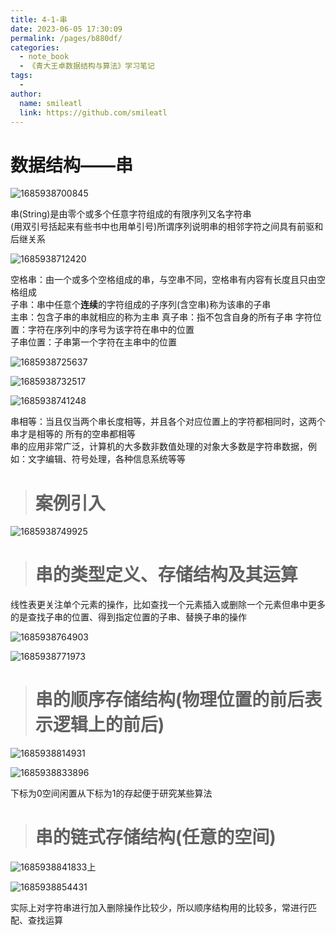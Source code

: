 ```yaml
---
title: 4-1-串
date: 2023-06-05 17:30:09
permalink: /pages/b880df/
categories:
  - note_book
  - 《青大王卓数据结构与算法》学习笔记
tags:
  - 
author: 
  name: smileatl
  link: https://github.com/smileatl
---
```

数据结构——串
=======

![1685938700845](/assets/1685938700845.png)

串(String)是由零个或多个任意字符组成的有限序列又名字符串  
(用双引号括起来有些书中也用单引号)所谓序列说明串的相邻字符之间具有前驱和后继关系  

![1685938712420](/assets/1685938712420.png)

空格串：由一个或多个空格组成的串，与空串不同，空格串有内容有长度且只由空格组成  
子串：串中任意个**连续**的字符组成的子序列(含空串)称为该串的子串  
主串：包含子串的串就相应的称为主串
真子串：指不包含自身的所有子串
字符位置：字符在序列中的序号为该字符在串中的位置  
子串位置：子串第一个字符在主串中的位置  

![1685938725637](/assets/1685938725637.png)

![1685938732517](/assets/1685938732517.png)

![1685938741248](/assets/1685938741248.png)

  

串相等：当且仅当两个串长度相等，并且各个对应位置上的字符都相同时，这两个串才是相等的
所有的空串都相等  
串的应用非常广泛，计算机的大多数非数值处理的对象大多数是字符串数据，例如：文字编辑、符号处理，各种信息系统等等

> 案例引入
> ====

![1685938749925](/assets/1685938749925.png)

  

> 串的类型定义、存储结构及其运算
> ===============

线性表更关注单个元素的操作，比如查找一个元素插入或删除一个元素但串中更多的是查找子串的位置、得到指定位置的子串、替换子串的操作

![1685938764903](/assets/1685938764903.png)

![1685938771973](/assets/1685938771973.png)

> 串的顺序存储结构(物理位置的前后表示逻辑上的前后)
> =========================

![1685938814931](/assets/1685938814931.png)

![1685938833896](/assets/1685938833896.png)

下标为0空间闲置从下标为1的存起便于研究某些算法

> 串的链式存储结构(任意的空间)
> ===============

![1685938841833](/assets/1685938841833.png)上

![1685938854431](/assets/1685938854431.png)

实际上对字符串进行加入删除操作比较少，所以顺序结构用的比较多，常进行匹配、查找运算

  

  

